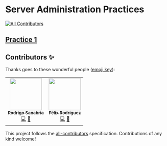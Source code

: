 # Server Administration Practices
<!-- ALL-CONTRIBUTORS-BADGE:START - Do not remove or modify this section -->
[![All Contributors](https://img.shields.io/badge/all_contributors-1-orange.svg?style=flat-square)](#contributors-)
<!-- ALL-CONTRIBUTORS-BADGE:END -->

## [Practice 1](practices/p1/README.md)

## Contributors ✨

Thanks goes to these wonderful people ([emoji key](https://allcontributors.org/docs/en/emoji-key)):

<!-- ALL-CONTRIBUTORS-LIST:START - Do not remove or modify this section -->
<!-- prettier-ignore-start -->
<!-- markdownlint-disable -->
<table>
  <tr>
    <td align="center"><a href="https://krosf.com"><img src="https://avatars2.githubusercontent.com/u/24454660?v=4" width="100px;" alt=""/><br /><sub><b>Rodrigo Sanabria</b></sub></a><br /><a href="https://github.com/krosf-university/as/commits?author=KROSF" title="Code">💻</a> <a href="https://github.com/krosf-university/as/commits?author=KROSF" title="Documentation">📖</a></td>
    <td align="center"><a href="https://github.com/frpericacho"><img src="https://avatars2.githubusercontent.com/u/37592976?v=4" width="100px;" alt=""/><br /><sub><b>Félix Rodríguez</b></sub></a><br /><a href="https://github.com/krosf-university/as/commits?author=frpericacho" title="Code">💻</a> <a href="https://github.com/krosf-university/as/commits?author=frpericacho" title="Documentation">📖</a></td>
  </tr>
</table>

<!-- markdownlint-enable -->
<!-- prettier-ignore-end -->
<!-- ALL-CONTRIBUTORS-LIST:END -->

This project follows the [all-contributors](https://github.com/all-contributors/all-contributors) specification. Contributions of any kind welcome!